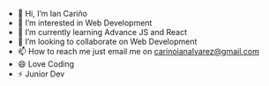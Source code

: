 - 👋 Hi, I’m Ian Cariño
- 👀 I’m interested in Web Development
- 🌱 I’m currently learning Advance JS and React
- 💞️ I’m looking to collaborate on Web Development
- 📫 How to reach me just email me on carinoianalvarez@gmail.com
- 😄 Love Coding
- ⚡ Junior Dev

<!---
carinoian/carinoian is a ✨ special ✨ repository because its `README.md` (this file) appears on your GitHub profile.
You can click the Preview link to take a look at your changes.
--->
